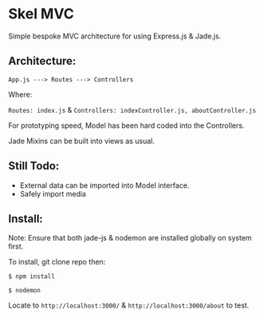 # Skel MVC

Simple bespoke MVC architecture for using Express.js & Jade.js.

## Architecture:

```App.js ---> Routes ---> Controllers```

Where:

```Routes: index.js``` & 
```Controllers: indexController.js, aboutController.js```

For prototyping speed, Model has been hard coded into the Controllers.

Jade Mixins can be built into views as usual.

## Still Todo:

- External data can be imported into Model interface.
- Safely import media

## Install:

Note: Ensure that both jade-js & nodemon are installed globally on system first.

To install, git clone repo then:

```$ npm install```

```$ nodemon```

Locate to ```http://localhost:3000/``` & ```http://localhost:3000/about``` to test.



